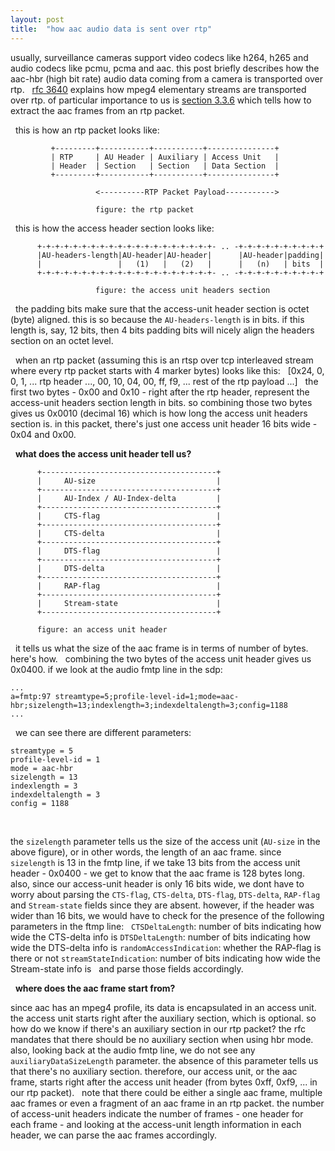 ```yaml
---
layout: post
title:  "how aac audio data is sent over rtp"
---
```

usually, surveillance cameras support video codecs like h264, h265 and audio codecs like pcmu, pcma and aac. this post briefly describes how the aac-hbr (high bit rate) audio data coming from a camera is transported over rtp.
&nbsp;
[rfc 3640](https://datatracker.ietf.org/doc/html/rfc3640) explains how mpeg4 elementary streams are transported over rtp. of particular importance to us is [section 3.3.6](https://datatracker.ietf.org/doc/html/rfc3640#section-3.3.6) which tells how to extract the aac frames from an rtp packet.

&nbsp;
this is how an rtp packet looks like:
&nbsp;
```
         +---------+-----------+-----------+---------------+
         | RTP     | AU Header | Auxiliary | Access Unit   |
         | Header  | Section   | Section   | Data Section  |
         +---------+-----------+-----------+---------------+

                   <----------RTP Packet Payload----------->

                   figure: the rtp packet
```
&nbsp;
this is how the access header section looks like:
&nbsp;
```
      +-+-+-+-+-+-+-+-+-+-+-+-+-+-+-+-+-+-+-+- .. -+-+-+-+-+-+-+-+-+-+
      |AU-headers-length|AU-header|AU-header|      |AU-header|padding|
      |                 |   (1)   |   (2)   |      |   (n)   | bits  |
      +-+-+-+-+-+-+-+-+-+-+-+-+-+-+-+-+-+-+-+- .. -+-+-+-+-+-+-+-+-+-+

                   figure: the access unit headers section
```
&nbsp;
the padding bits make sure that the access-unit header section is octet (byte) aligned. this is so because the `AU-headers-length` is in bits. if this length is, say, 12 bits, then 4 bits padding bits will nicely align the headers section on an octet level.

&nbsp;
when an rtp packet (assuming this is an rtsp over tcp interleaved stream where every rtp packet starts with 4 marker bytes) looks like this:
&nbsp;
[0x24, 0, 0, 1, ... rtp header ..., 00, 10, 04, 00, ff, f9, ... rest of the rtp payload ...]
&nbsp;
the first two bytes - 0x00 and 0x10 - right after the rtp header, represent the access-unit headers section length in bits. so combining those two bytes gives us 0x0010 (decimal 16) which is how long the access unit headers section is. in this packet, there's just one access unit header 16 bits wide - 0x04 and 0x00. 

&nbsp;
**what does the access unit header tell us?**
&nbsp;
```
      +---------------------------------------+
      |     AU-size                           |
      +---------------------------------------+
      |     AU-Index / AU-Index-delta         |
      +---------------------------------------+
      |     CTS-flag                          |
      +---------------------------------------+
      |     CTS-delta                         |
      +---------------------------------------+
      |     DTS-flag                          |
      +---------------------------------------+
      |     DTS-delta                         |
      +---------------------------------------+
      |     RAP-flag                          |
      +---------------------------------------+
      |     Stream-state                      |
      +---------------------------------------+

      figure: an access unit header
```
&nbsp;
it tells us what the size of the aac frame is in terms of number of bytes. here's how.
&nbsp;
combining the two bytes of the access unit header gives us 0x0400. if we look at the audio fmtp line in the sdp:
&nbsp;
```
...
a=fmtp:97 streamtype=5;profile-level-id=1;mode=aac-hbr;sizelength=13;indexlength=3;indexdeltalength=3;config=1188
...
```
&nbsp;
we can see there are different parameters:
&nbsp;
```
streamtype = 5
profile-level-id = 1
mode = aac-hbr
sizelength = 13
indexlength = 3
indexdeltalength = 3
config = 1188
```
&nbsp;

the `sizelength` parameter tells us the size of the access unit (`AU-size` in the above figure), or in other words, the length of an aac frame. since `sizelength` is 13 in the fmtp line, if we take 13 bits from the access unit header - 0x0400 - we get to know that the aac frame is 128 bytes long. also, since our access-unit header is only 16 bits wide, we dont have to worry about parsing the `CTS-flag`, `CTS-delta`, `DTS-flag`, `DTS-delta`, `RAP-flag` and `Stream-state` fields since they are absent. however, if the header was wider than 16 bits, we would have to check for the presence of the following parameters in the ftmp line:
&nbsp;
`CTSDeltaLength`: number of bits indicating how wide the CTS-delta info is
`DTSDeltaLength`: number of bits indicating how wide the DTS-delta info is
`randomAccessIndication`: whether the RAP-flag is there or not
`streamStateIndication`: number of bits indicating how wide the Stream-state info is
&nbsp;
and parse those fields accordingly.

&nbsp;
**where does the aac frame start from?**
&nbsp;

since aac has an mpeg4 profile, its data is encapsulated in an access unit. the access unit starts right after the auxiliary section, which is optional. so how do we know if there's an auxiliary section in our rtp packet? the rfc mandates that there should be no auxiliary section when using hbr mode. also, looking back at the audio fmtp line, we do not see any `auxiliaryDataSizeLength` parameter. the absence of this parameter tells us that there's no auxiliary section.  therefore, our access unit, or the aac frame, starts right after the access unit header (from bytes 0xff, 0xf9, ... in our rtp packet).
&nbsp;
note that there could be either a single aac frame, multiple aac frames or even a fragment of an aac frame in an rtp packet. the number of access-unit headers indicate the number of frames - one header for each frame - and looking at the access-unit length information in each header, we can parse the aac frames accordingly.
